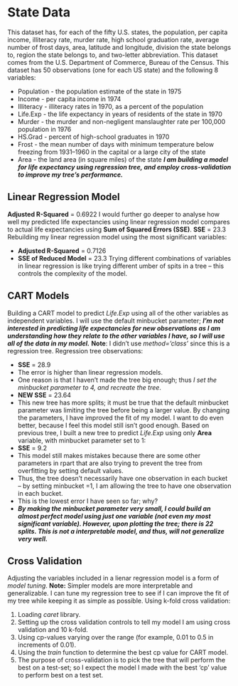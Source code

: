 # State Data 
This dataset has, for each of the fifty U.S. states, the population, per capita income, illiteracy rate, murder rate, high school graduation rate, average number of frost days, area, latitude and longitude, division the state belongs to, region the state belongs to, and two-letter abbreviation. This dataset comes from the U.S. Department of Commerce, Bureau of the Census.
This dataset has 50 observations (one for each US state) and the following 8 variables:
-	Population - the population estimate of the state in 1975
-	Income - per capita income in 1974
-	Illiteracy - illiteracy rates in 1970, as a percent of the population
-	Life.Exp - the life expectancy in years of residents of the state in 1970
-	Murder - the murder and non-negligent manslaughter rate per 100,000 population in 1976 
-	HS.Grad - percent of high-school graduates in 1970
-	Frost - the mean number of days with minimum temperature below freezing from 1931–1960 in the capital or a large city of the state
-	Area - the land area (in square miles) of the state
**_I am building a model for life expectancy using regression tree, and employ cross-validation to improve my tree’s performance._**
## Linear Regression Model 
**Adjusted R-Squared** = 0.6922
I would further go deeper to analyse how well my predicted life expectancies using linear regression model compares to actual life expectancies using **Sum of Squared Errors (SSE)**.
**SSE** = 23.3
Rebuilding my linear regression model using the most significant variables: 
-	**Adjusted R-Squared** = 0.7126
-	**SSE of Reduced Model** = 23.3
Trying different combinations of variables in linear regression is like trying different umber of spits in a tree – this controls the complexity of the model. 
## CART Models 
Building a CART model to predict _Life.Exp_ using all of the other variables as independent variables. I will use the default minbucket parameter; **_I’m not interested in predicting life expectancies for new observations as I am understanding how they relate to the other variables I have, so I will use all of the data in my model._**
**Note**: I didn’t use _method=’class’_ since this is a regression tree. 
Regression tree observations:
-	**SSE** = 28.9
-	The error is higher than linear regression models. 
-	One reason is that I haven’t made the tree big enough; thus _I set the minbucket parameter to 4, and recreate the tree_. 
-	**NEW SSE** = 23.64
-	This new tree has more splits; it must be true that the default minbucket parameter was limiting the tree before being a larger value. By changing the parameters, I have improved the fit of my model. 
I want to do even better, because I feel this model still isn’t good enough. Based on previous tree, I built a new tree to predict _Life.Exp_ using only **Area** variable, with minbucket parameter set to 1:
-	**SSE** = 9.2 
-	This model still makes mistakes because there are some other parameters in rpart that are also trying to prevent the tree from overfitting by setting default values. 
-	Thus, the tree doesn’t necessarily have one observation in each bucket – by setting minbucket =1, I am allowing the tree to have one observation in each bucket. 
-	This is the lowest error I have seen so far; why? 
-	**_By making the minbucket parameter very small, I could build an almost perfect model using just one variable (not even my most significant variable). However, upon plotting the tree; there is 22 splits. This is not a interpretable model, and thus, will not generalize very well._**

## Cross Validation 
Adjusting the variables included in a lienar regression model is a form of _model tuning_. 
**Note:** Simpler models are more interpretable and generalizable. 
I can tune my regression tree to see if I can improve the fit of my tree while keeping it as simple as possible. 
Using k-fold cross validation:
1.	Loading _caret_ library. 
2.	Setting up the cross validation controls to tell my model I am using cross validation and 10 k-fold. 
3.	Using cp-values varying over the range (for example, 0.01 to 0.5 in increments of 0.01). 
4.	Using the _train_ function to determine the best cp value for CART model. 
5.	The purpose of cross-validation is to pick the tree that will perform the best on a test-set; so I expect the model I made with the best ‘cp’ value to perform best on a test set. 




